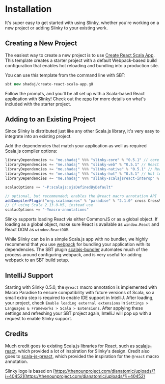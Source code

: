 # Installation
It's super easy to get started with using Slinky, whether you're working on a new project or adding Slinky to your existing work.

## Creating a New Project
The easiest way to create a new project is to use [Create React Scala App](https://github.com/shadaj/create-react-scala-app.g8). This template creates a starter project with a default Webpack-based build configuration that enables hot reloading and bundling into a production site.

You can use this template from the command line with SBT:
```scala
sbt new shadaj/create-react-scala-app.g8
```

Follow the prompts, and you'll be all set up with a Scala-based React application with Slinky! Check out the [repo](https://github.com/shadaj/create-react-scala-app.g8) for more details on what's included with the starter project.

## Adding to an Existing Project
Since Slinky is distributed just like any other Scala.js library, it's very easy to integrate into an existing project.

Add the dependencies that match your application as well as required Scala.js compiler options:
```scala
libraryDependencies += "me.shadaj" %%% "slinky-core" % "0.5.1" // core React functionality, no React DOM
libraryDependencies += "me.shadaj" %%% "slinky-web" % "0.5.1" // React DOM, HTML and SVG tags
libraryDependencies += "me.shadaj" %%% "slinky-native" % "0.5.1" // React Native components
libraryDependencies += "me.shadaj" %%% "slinky-hot" % "0.5.1" // Hot loading, requires react-proxy package
libraryDependencies += "me.shadaj" %%% "slinky-scalajsreact-interop" % "0.5.1" // Interop with japgolly/scalajs-react

scalacOptions += "-P:scalajs:sjsDefinedByDefault"

// optional, but recommended; enables the @react macro annotation API
addCompilerPlugin("org.scalamacros" % "paradise" % "2.1.0" cross CrossVersion.full)
// if using Scala 2.13.0-M5, instead use
scalacOptions += "-Ymacro-annotations"
```

Slinky supports loading React via either CommonJS or as a global object. If loading as a global object, make sure React is available
as `window.React` and React DOM as `window.ReactDOM`.

While Slinky can be in a simple Scala.js app with no bundler, we highly recommend that you use [webpack](https://webpack.js.org/) for bundling your application with its dependencies. The SBT plugin [scalajs-bundler](https://scalacenter.github.io/scalajs-bundler/) automates much of the process around configuring webpack, and is very useful for adding webpack to an SBT build setup.

## IntelliJ Support
Starting with Slinky 0.5.0, the `@react` macro annotation is implemented with Macro Paradise to ensure compatibility with future versions of Scala, so a small extra step is required to enable IDE support in IntelliJ. After loading, your project, check `Enable loading external extensions` in `Settings > Languages & Frameworks > Scala > Extensions`. After applying these settings and refreshing your SBT project again, IntelliJ will pop up with a request to enable Slinky support.

## Credits
Much credit goes to existing Scala.js libraries for React, such as [scalajs-react](https://github.com/japgolly/scalajs-react), which provided a lot of inspiration for Slinky's design. Credit also goes to [scala-js-preact](https://github.com/LMnet/scala-js-preact), which provided the inspiration for the `@react` macro annotation. 

Slinky logo is based on [https://thenounproject.com/dianatomic/uploads/?i=40452](https://thenounproject.com/dianatomic/uploads/?i=40452)
